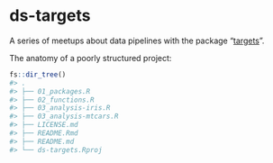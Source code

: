 
<!-- README.md is generated from README.Rmd. Please edit that file -->

# ds-targets

A series of meetups about data pipelines with the package
“[targets](https://docs.ropensci.org/targets/)”.

The anatomy of a poorly structured project:

``` r
fs::dir_tree()
#> .
#> ├── 01_packages.R
#> ├── 02_functions.R
#> ├── 03_analysis-iris.R
#> ├── 03_analysis-mtcars.R
#> ├── LICENSE.md
#> ├── README.Rmd
#> ├── README.md
#> └── ds-targets.Rproj
```
